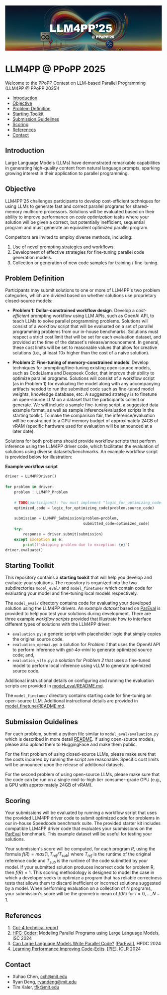 
![logo](./llm4pp_logo.png)

# LLM4PP @ PPoPP 2025

Welcome to the PPoPP Contest on LLM-based Parallel Programming (LLM4PP @ PPoPP 2025)!

* [Introduction](#introduction)
* [Objective](#objective)
* [Problem Definition](#problem-definition)
* [Starting Toolkit](#starting-toolkit)
* [Submission Guidelines](#submission-guidelines)
* [Scoring](#scoring)
* [References](#references)
* [Contact](#contact)
  
<!--Starting Toolkit for the LLM4PP competition, modified from the starting toolkit from [LLM4HWDesign](https://nvlabs.github.io/LLM4HWDesign/problem.html) is [here](https://github.com/GATECH-EIC/LLM4HWDesign_Starting_Toolkit).-->


## Introduction

Large Language Models (LLMs) have demonstrated remarkable capabilities in generating high-quality content from natural language prompts, sparking growing interest in their application to parallel programming. 

## Objective

LLM4PP'25 challenges participants to develop cost-efficient techniques for using LLMs to generate fast and correct parallel programs for shared-memory multicore processors. Solutions will be evaluated based on their ability to improve performance on *code optimization* tasks where your solution will be given a correct, but potentially inefficient, sequential program and must generate an equivalent optimized parallel program. 

Competitors are invited to employ diverse methods, including:

1. Use of novel prompting strategies and workflows.
2. Development of effective strategies for fine-tuning parallel code generation models.
3. Collection or generation of new code samples for training / fine-tuning.

## Problem Definition


<!--You may employ diverse methods to accomplish this task including:
* Use of closed-source LLMs such as ones from OpenAI, and Microsoft via API access.
* Use open-source LLMs such as CodeLlama or Deepseek-Coder using local inference via vLLM.

**Restrictions on closed-source models.** Methods that employ closed-source LLMs must be *cost-efficient* and capable of completing the evaluation datasets without exceeding a strict cost-budget. For example, solutions should be able to complete the *ParEval* dataset whilst spending less than $2 in OpenAI/Gemini compute credits. Precise cost limits will be announced prior to the release of additional evaluation datasets. 

**Restrictions on open-source models.** Open-source models must be capable of running on (high-end) consumer-grade hardware for inference. Models must be capable of performing inference on a machine with: 128GB DRAM, 512GB NVME storage, and a modern Nvidia GPU with 24GB vRAM.-->

Participants may submit solutions to one or more of LLM4PP's two problem categories, which are divided based on whether solutions use proprietary closed-source models:

* **Problem 1: Dollar-constrained workflow design**. Develop a *cost-efficient* prompting workflow using LLM APIs, such as OpenAI API, to teach LLMs to solve parallel programming problems. Solutions will consist of a workflow script that will be evaluated on a set of parallel programming problems from our in-house benchmarks. Solutions must respect a strict cost limit that will be set for each evaluation dataset, and provided at the time of the dataset's release/announcement. In general, these cost limits will be set to reasonable values that allow for creative solutions (i.e., at least 10x higher than the cost of a naive solution).

* **Problem 2: Fine-tuning of memory-constrained models**. Develop techniques for prompting/fine-tuning existing open-source models, such as CodeLlama and Deepseek Coder, that improve their ability to optimize parallel programs. Solutions will consist of a workflow script (as in Problem 1) for evaluating the model along with any accompanying artifacts needed to run the submitted code such as fine-tuned model weights, knowledge database, etc. A suggested strategy is to finetune an open-source LLM on a dataset that the participants collect or generate. We will include a sample fine-tuning script, a suggested data example format, as well as sample inference/evaluation scripts in the starting toolkit. To make the comparison fair, the inference/evaluation will be constrained to a GPU memory budget of approximately 24GB of vRAM (specific hardware used for evaluation will be announced at a later date).

Solutions for both problems should provide workflow scripts that perform inference using the LLM4PP driver code, which facilitates the evaluation of solutions using diverse datasets/benchmarks. An example workflow script is provided below for illustration:

**Example workflow script**
```python
driver = LLM4PPDriver()

for problem in driver:
    problem : LLM4PP_Problem

    # TODO(participant): You must implement "logic_for_optimizing_code(problem.source_code)"
    optimized_code = logic_for_optimizing_code(problem.source_code)

    submission = LLM4PP_Submission(problem=problem,
                                   submitted_code=optimized_code)
    try:
        response = driver.submit(submission)
    except Exception as e:
        print(f"skipping problem due to exception: {e}")
driver.evaluate()
```

<!--The specific task for LLM4PP'25 is *code optimization for multicores* where the model is given
a source code file in C++ and is asked to optimize the code to improve its
performance on a shared-memory multicore machine. 

Your solution must interface with the LLM4PP evaluation scripts which requires
you to develop a solution that can accept *unoptimized* C++ source code and
transform it into *optimized* C++ source code that remains correct.-->


## Starting Toolkit

This repository contains a **starting tookit** that will help you develop and
evaluate your solutions.  The repository is organized into the two
subdirectories `model_eval/` and `model_finetune/` which contain code
for evaluating your model and fine-tuning local models
respectively.

The `model_eval/` directory contains code for evaluating your developed solution using the LLM4PP drivers. An *example dataset* based on [ParEval](https://github.com/parallelcodefoundry/ParEval) is provided to help you test your solutions during development. There are
three example *workflow scripts* provided that illustrate how to interface different types of solutions with the LLM4PP driver: 

* `evaluation.py`: a generic script with placeholder logic that simply copies the original source code.
* `evaluation_openai.py`: a solution for *Problem 1* that uses the OpenAI API to perform inference with *gpt-4o-mini* to generate optimized source code; and, 
* `evaluation_vllm.py`: a solution for *Problem 2* that uses a fine-tuned model to perform local inference using vLLM to generate optimized source code.

Additional instructional details on configuring and running the evaluation scripts are provided in [model_eval/README.md](model_eval/README.md).

The `model_finetune/` directory contains starting code for fine-tuning an open-source LLM. Additional instructional details are provided in [model_finetune/README.md](model_finetune/README.md). 

<!--**Example evaluation datasets.** The starting toolkit presently includes a single example evaluation dataset based on the [ParEval](https://github.com/parallelcodefoundry/ParEval) benchmark. Additional evaluation datasets will be made available during the competition, and will be accessed/evaluated using the LLM4PP driver interface.-->

<!--**Example `evaluation.py`**
```python
driver = LLM4PPDriver()

for problem in driver:
    problem : LLM4PP_Problem

    # TODO(participant): You must implement "logic_for_optimizing_code(problem.source_code)"
    optimized_code = logic_for_optimizing_code(problem.source_code)

    submission = LLM4PP_Submission(problem=problem,
                                   submitted_code=optimized_code)
    try:
        response = driver.submit(submission)
    except Exception as e:
        print(f"skipping problem due to exception: {e}")
driver.evaluate()
```-->

## Submission Guidelines
For each problem, submit a python file similar to `model_eval/evaluation.py` which is described in more detail [README](model_eval/README.md). If using open-source models, please also upload them to HuggingFace and make them public.

For the first problem of using closed-source LLMs, please make sure that the costs incurred by running the script are reasonable. Specific cost limits will be announced upon the release of additional datasets.

For the second problem of using open-source LLMs, please make sure that the code can be run on a single mid-to-high tier consumer-grade GPU (e.g., a GPU with approximately 24GB of vRAM).

## Scoring

Your submissions will be evaluated by running a workflow script that uses the provided LLM4PP driver code to submit optimized code for problems in our in-house Speedcode benchmark suite. The provided starter kit includes compatible LLM4PP driver code that evaluates your submissions on the [ParEval](https://github.com/parallelcodefoundry/ParEval) benchmark. This example dataset will be useful for testing your solutions.

Your submission's score will be computed, for each program $R$, using the formula $f(R)=max(1, T_{ref} / T_{sub})$ where $T_{ref}$ is the runtime of the original reference code and $T_{sub}$ is the runtime of the code submitted by your model. If your submitted solution produces incorrect code for problem R, then $f(R)=1$. This scoring methodology is designed to model the case in which a developer seeks to optimize a program that has reliable correctness tests that allows them to discard inefficient or incorrect solutions suggested by a model. When performing evaluation on a collection of N programs, your submission's score will be the geometric mean of $f(R_i)$ for $i=0,...,N-1$.


## References
1. [Gpt-4 technical report](https://arxiv.org/abs/2303.08774)
2. [HPC-Coder](https://arxiv.org/html/2306.17281v2): Modeling Parallel Programs using Large Language Models, ISC 2024
3. [Can Large Language Models Write Parallel Code?](https://arxiv.org/pdf/2401.12554.pdf) [[ParEval](https://github.com/parallelcodefoundry/ParEval)], HPDC 2024
4. [Learning Performance Improving Code-Edits](https://arxiv.org/abs/2302.07867). [[PIE](https://pie4perf.com/)], ICLR 2024

## Contact
* Xuhao Chen, cxh@mit.edu 
* Ryan Deng, ryandeng@mit.edu
* Tim Kaler, tfk@mit.edu



